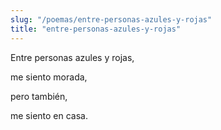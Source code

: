 ```yaml
---
slug: "/poemas/entre-personas-azules-y-rojas"
title: "entre-personas-azules-y-rojas"
---
```

Entre personas azules y rojas,

me siento morada,

pero también,

me siento en casa.